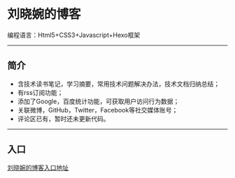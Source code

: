 # 刘晓婉的博客
<p>编程语言：Html5+CSS3+Javascript+Hexo框架</p>

----
## 简介

- 含技术读书笔记，学习摘要，常用技术问题解决办法，技术文档归纳总结；
- 有rss订阅功能；
- 添加了Google，百度统计功能，可获取用户访问行为数据；
- 关联微博，GitHub，Twitter，Facebook等社交媒体账号；
- 评论区已有，暂时还未更新代码。

----

## 入口

[刘晓婉的博客入口地址](http://www.liuxiaowan.com)

